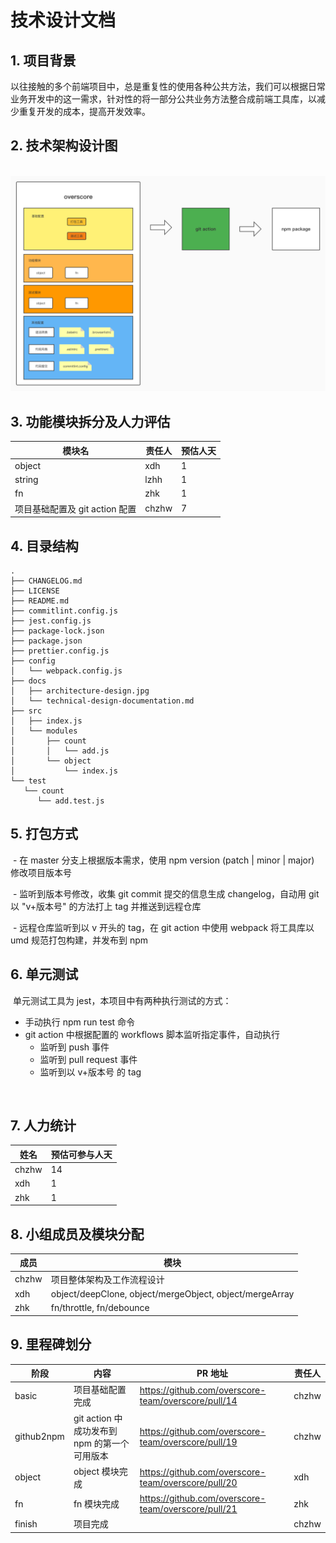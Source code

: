 # 技术设计文档

## 1. 项目背景

​	以往接触的多个前端项目中，总是重复性的使用各种公共方法，我们可以根据日常业务开发中的这一需求，针对性的将一部分公共业务方法整合成前端工具库，以减少重复开发的成本，提高开发效率。



## 2. 技术架构设计图

​	![架构设计](./architecture-design.jpg)



## 3. 功能模块拆分及人力评估	

   | 模块名                         | 责任人 | 预估人天 |
   | ------------------------------ | ------ | -------- |
   | object                         | xdh    | 1        |
   | string                         | lzhh   | 1        |
   | fn                             | zhk    | 1        |
   | 项目基础配置及 git action 配置 | chzhw  | 7        |



## 4. 目录结构


   ```
   .
   ├── CHANGELOG.md
   ├── LICENSE
   ├── README.md
   ├── commitlint.config.js
   ├── jest.config.js
   ├── package-lock.json
   ├── package.json
   ├── prettier.config.js
   ├── config
   │   └── webpack.config.js
   ├── docs
   │   ├── architecture-design.jpg
   │   └── technical-design-documentation.md
   ├── src
   │   ├── index.js
   │   └── modules
   │       ├── count
   │       │   └── add.js
   │       └── object
   │           └── index.js
   └── test
      └── count
         └── add.test.js
   ```



## 5. 打包方式

​	- 在 master 分支上根据版本需求，使用 npm version (patch | minor | major) 修改项目版本号

​	- 监听到版本号修改，收集 git commit 提交的信息生成 changelog，自动用 git 以 "v+版本号" 的方法打上 tag 并推送到远程仓库

​	- 远程仓库监听到以 v 开头的 tag，在 git action 中使用 webpack 将工具库以 umd 规范打包构建，并发布到 npm



## 6. 单元测试

​	单元测试工具为 jest，本项目中有两种执行测试的方式：
   - 手动执行 npm run test 命令
   - git action 中根据配置的 workflows 脚本监听指定事件，自动执行
      - 监听到 push 事件
      - 监听到 pull request 事件
      - 监听到以 v+版本号 的 tag

​	

## 7. 人力统计

   | 姓名  | 预估可参与人天 |
   | ----- | -------------- |
   | chzhw | 14             |
   | xdh   | 1              |
   | zhk   | 1              |



## 8. 小组成员及模块分配

   | 成员  | 模块                                                    |
   | ----- | ------------------------------------------------------- |
   | chzhw | 项目整体架构及工作流程设计                              |
   | xdh   | object/deepClone, object/mergeObject, object/mergeArray |
   | zhk   | fn/throttle, fn/debounce                                |

   

## 9. 里程碑划分

   | 阶段       | 内容                                         | PR 地址                                             | 责任人 |
   | ---------- | -------------------------------------------- | --------------------------------------------------- | ------ |
   | basic      | 项目基础配置完成                             | https://github.com/overscore-team/overscore/pull/14 | chzhw  |
   | github2npm | git action 中成功发布到 npm 的第一个可用版本 | https://github.com/overscore-team/overscore/pull/19 | chzhw  |
   | object     | object 模块完成                              | https://github.com/overscore-team/overscore/pull/20 | xdh    |
   | fn         | fn 模块完成                                  | https://github.com/overscore-team/overscore/pull/21 | zhk    |
   | finish     | 项目完成                                     |                                                     | chzhw  |

